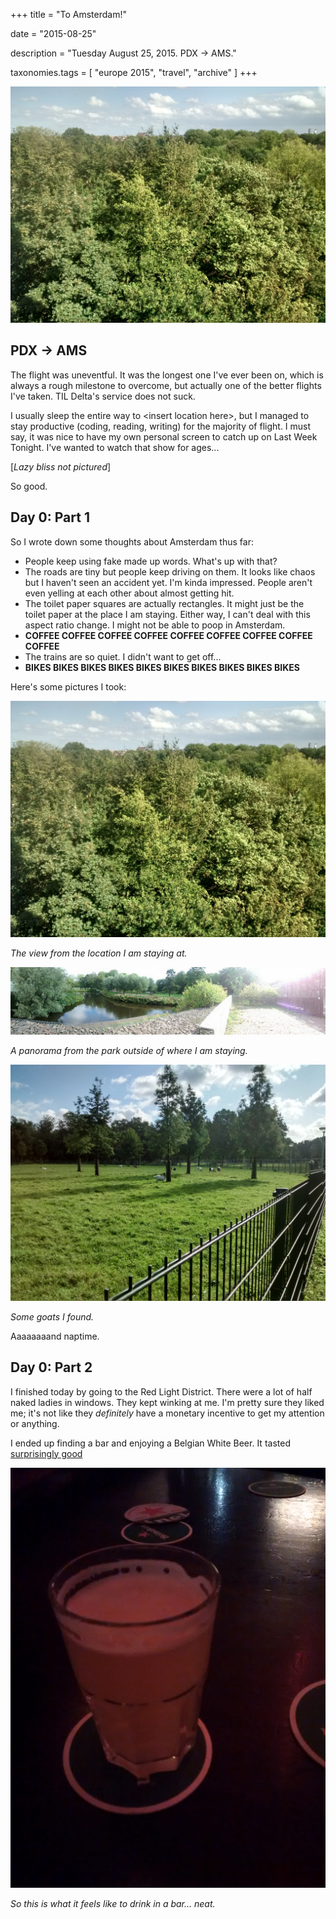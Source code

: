 +++
title = "To Amsterdam!"

date = "2015-08-25"

description = "Tuesday August 25, 2015. PDX -> AMS."

taxonomies.tags = [
    "europe 2015", "travel", "archive"
]
+++

![A view of amsterdam](/images/europe-2015/amsterdam-view.jpg)

## PDX -\> AMS

The flight was uneventful.
It was the longest one I've ever been on, which is always a rough milestone to overcome, but actually one of the
better flights I've taken.
TIL Delta's service does not suck.

I usually sleep the entire way to \<insert location here\>, but I managed to stay productive (coding, reading, writing) for the majority of flight.
I must say, it was nice to have my own personal screen to catch up on Last Week Tonight.
I've wanted to watch that show for ages...

\[*Lazy bliss not pictured*\]

So good.

## Day 0: Part 1

So I wrote down some thoughts about Amsterdam thus far:

- People keep using fake made up words. What's up with that?
- The roads are tiny but people keep driving on them.
  It looks like chaos but I haven't seen an accident yet.
  I'm kinda impressed.
  People aren't even yelling at each other about almost getting hit.
- The toilet paper squares are actually rectangles.
  It might just be the toilet paper at the place I am staying.
  Either way, I can't deal with this aspect ratio change. I might not be able to poop in Amsterdam.
- **COFFEE COFFEE COFFEE COFFEE COFFEE COFFEE COFFEE COFFEE COFFEE**
- The trains are so quiet.
  I didn't want to get off...
- **BIKES BIKES BIKES BIKES BIKES BIKES BIKES BIKES BIKES BIKES**

Here's some pictures I took:

![Mostly trees and sky.](/images/europe-2015/amsterdam-view.jpg)

*The view from the location I am staying at.*

![Panorama of an amsterdam park](/images/europe-2015/amsterdam-park-panorama.jpg)

*A panorama from the park outside of where I am staying.*

![Goats!](/images/europe-2015/amsterdam-goats.jpg)

*Some goats I found.*

Aaaaaaaand naptime.

## Day 0: Part 2

I finished today by going to the Red Light District. There were a lot of half naked ladies in windows.
They kept winking at me. I'm pretty sure they liked me; it's not like they *definitely* have a monetary incentive to get my attention or anything.

I ended up finding a bar and enjoying a Belgian White Beer.
It tasted [surprisingly good](https://xkcd.com/1534/)

![A belgium white beer](/images/europe-2015/amsterdam-beer.jpg)

*So this is what it feels like to drink in a bar... neat.*
